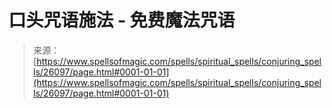<!--yml

category: 未分类

date: 2024-06-12 19:13:44

-->

# 口头咒语施法 - 免费魔法咒语

> 来源：[https://www.spellsofmagic.com/spells/spiritual_spells/conjuring_spells/26097/page.html#0001-01-01](https://www.spellsofmagic.com/spells/spiritual_spells/conjuring_spells/26097/page.html#0001-01-01)
